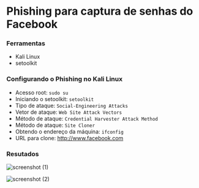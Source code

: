 # Phishing para captura de senhas do Facebook

### Ferramentas

- Kali Linux
- setoolkit

### Configurando o Phishing no Kali Linux

- Acesso root: ``` sudo su ```
- Iniciando o setoolkit: ``` setoolkit ```
- Tipo de ataque: ``` Social-Engineering Attacks ```
- Vetor de ataque: ``` Web Site Attack Vectors ```
- Método de ataque: ```Credential Harvester Attack Method ```
- Método de ataque: ``` Site Cloner ```
- Obtendo o endereço da máquina: ``` ifconfig ```
- URL para clone: http://www.facebook.com

### Resutados
![screenshot (1)](https://github.com/user-attachments/assets/ddba4661-2945-4e21-a930-806e019220b3)

![screenshot (2)](https://github.com/user-attachments/assets/5dcb3318-75e7-48aa-8707-99824a8e0b3a)



